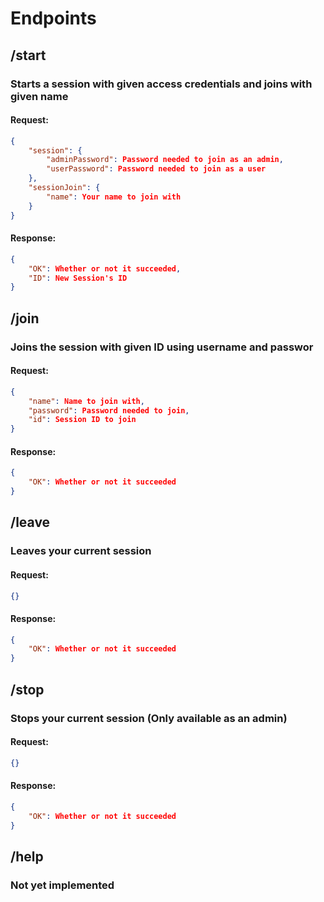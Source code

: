 # Endpoints

## /start
### Starts a session with given access credentials and joins with given name
#### Request:
```json
{
    "session": {
        "adminPassword": Password needed to join as an admin,
        "userPassword": Password needed to join as a user
    },
    "sessionJoin": {
        "name": Your name to join with
    }
}
```
#### Response:
```json
{
    "OK": Whether or not it succeeded,
    "ID": New Session's ID
}
```
## /join
### Joins the session with given ID using username and passwor
#### Request:
```json
{
    "name": Name to join with,
    "password": Password needed to join,
    "id": Session ID to join
}
```
#### Response:
```json
{
    "OK": Whether or not it succeeded
}
```
## /leave
### Leaves your current session
#### Request:
```json
{}
```
#### Response:
```json
{
    "OK": Whether or not it succeeded
}
```
## /stop
### Stops your current session (Only available as an admin)
#### Request:
```json
{}
```
#### Response:
```json
{
    "OK": Whether or not it succeeded
}
```
## /help
### Not yet implemented